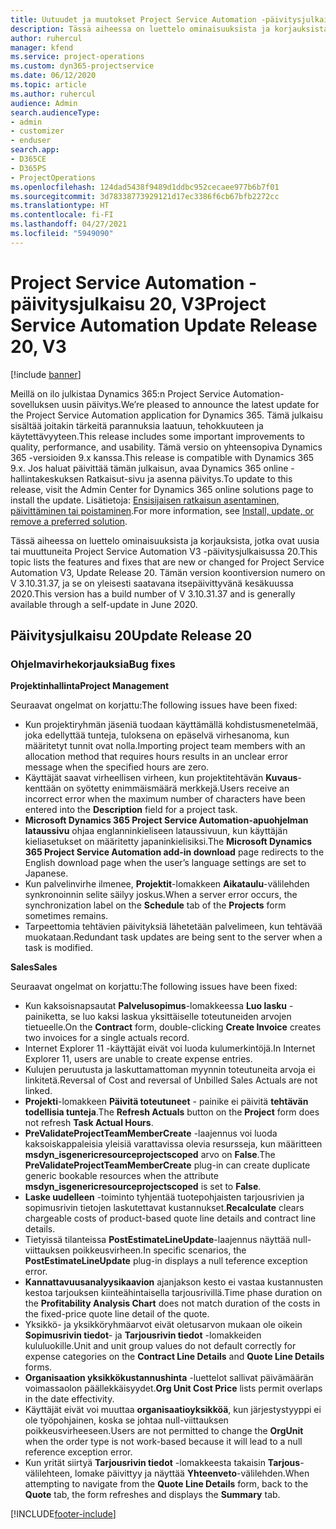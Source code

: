 ```yaml
---
title: Uutuudet ja muutokset Project Service Automation -päivitysjulkaisussa 20, V3
description: Tässä aiheessa on luettelo ominaisuuksista ja korjauksista, jotka ovat käytettävissä Project Service Automation -päivitysjulkaisussa 20, V3.
author: ruhercul
manager: kfend
ms.service: project-operations
ms.custom: dyn365-projectservice
ms.date: 06/12/2020
ms.topic: article
ms.author: ruhercul
audience: Admin
search.audienceType:
- admin
- customizer
- enduser
search.app:
- D365CE
- D365PS
- ProjectOperations
ms.openlocfilehash: 124dad5438f9489d1ddbc952cecaee977b6b7f01
ms.sourcegitcommit: 3d78338773929121d17ec3386f6cb67bfb2272cc
ms.translationtype: HT
ms.contentlocale: fi-FI
ms.lasthandoff: 04/27/2021
ms.locfileid: "5949090"
---
```

# <a name="project-service-automation-update-release-20-v3"></a><span data-ttu-id="82647-103">Project Service Automation -päivitysjulkaisu 20, V3</span><span class="sxs-lookup"><span data-stu-id="82647-103">Project Service Automation Update Release 20, V3</span></span>

[!include [banner](../includes/psa-now-project-operations.md)]

<span data-ttu-id="82647-104">Meillä on ilo julkistaa Dynamics 365:n Project Service Automation-sovelluksen uusin päivitys.</span><span class="sxs-lookup"><span data-stu-id="82647-104">We’re pleased to announce the latest update for the Project Service Automation application for Dynamics 365.</span></span> <span data-ttu-id="82647-105">Tämä julkaisu sisältää joitakin tärkeitä parannuksia laatuun, tehokkuuteen ja käytettävyyteen.</span><span class="sxs-lookup"><span data-stu-id="82647-105">This release includes some important improvements to quality, performance, and usability.</span></span> <span data-ttu-id="82647-106">Tämä versio on yhteensopiva Dynamics 365 -versioiden 9.x kanssa.</span><span class="sxs-lookup"><span data-stu-id="82647-106">This release is compatible with Dynamics 365 9.x.</span></span> <span data-ttu-id="82647-107">Jos haluat päivittää tämän julkaisun, avaa Dynamics 365 online -hallintakeskuksen Ratkaisut-sivu ja asenna päivitys.</span><span class="sxs-lookup"><span data-stu-id="82647-107">To update to this release, visit the Admin Center for Dynamics 365 online solutions page to install the update.</span></span> <span data-ttu-id="82647-108">Lisätietoja: [Ensisijaisen ratkaisun asentaminen, päivittäminen tai poistaminen](/power-platform/admin/install-remove-preferred-solution).</span><span class="sxs-lookup"><span data-stu-id="82647-108">For more information, see [Install, update, or remove a preferred solution](/power-platform/admin/install-remove-preferred-solution).</span></span>

<span data-ttu-id="82647-109">Tässä aiheessa on luettelo ominaisuuksista ja korjauksista, jotka ovat uusia tai muuttuneita Project Service Automation V3 -päivitysjulkaisussa 20.</span><span class="sxs-lookup"><span data-stu-id="82647-109">This topic lists the features and fixes that are new or changed for Project Service Automation V3, Update Release 20.</span></span> <span data-ttu-id="82647-110">Tämän version koontiversion numero on V 3.10.31.37, ja se on yleisesti saatavana itsepäivittyvänä kesäkuussa 2020.</span><span class="sxs-lookup"><span data-stu-id="82647-110">This version has a build number of V 3.10.31.37 and is generally available through a self-update in June 2020.</span></span>

## <a name="update-release-20"></a><span data-ttu-id="82647-111">Päivitysjulkaisu 20</span><span class="sxs-lookup"><span data-stu-id="82647-111">Update Release 20</span></span>

### <a name="bug-fixes"></a><span data-ttu-id="82647-112">Ohjelmavirhekorjauksia</span><span class="sxs-lookup"><span data-stu-id="82647-112">Bug fixes</span></span>

<span data-ttu-id="82647-113">**Projektinhallinta**</span><span class="sxs-lookup"><span data-stu-id="82647-113">**Project Management**</span></span>

<span data-ttu-id="82647-114">Seuraavat ongelmat on korjattu:</span><span class="sxs-lookup"><span data-stu-id="82647-114">The following issues have been fixed:</span></span>

- <span data-ttu-id="82647-115">Kun projektiryhmän jäseniä tuodaan käyttämällä kohdistusmenetelmää, joka edellyttää tunteja, tuloksena on epäselvä virhesanoma, kun määritetyt tunnit ovat nolla.</span><span class="sxs-lookup"><span data-stu-id="82647-115">Importing project team members with an allocation method that requires hours results in an unclear error message when the specified hours are zero.</span></span>
- <span data-ttu-id="82647-116">Käyttäjät saavat virheellisen virheen, kun projektitehtävän **Kuvaus**-kenttään on syötetty enimmäismäärä merkkejä.</span><span class="sxs-lookup"><span data-stu-id="82647-116">Users receive an incorrect error when the maximum number of characters have been entered into the **Description** field for a project task.</span></span>
- <span data-ttu-id="82647-117">**Microsoft Dynamics 365 Project Service Automation-apuohjelman lataussivu** ohjaa englanninkieliseen lataussivuun, kun käyttäjän kieliasetukset on määritetty japaninkielisiksi.</span><span class="sxs-lookup"><span data-stu-id="82647-117">The **Microsoft Dynamics 365 Project Service Automation add-in download** page redirects to the English download page when the user’s language settings are set to Japanese.</span></span>
- <span data-ttu-id="82647-118">Kun palvelinvirhe ilmenee, **Projektit**-lomakkeen **Aikataulu**-välilehden synkronoinnin selite säilyy joskus.</span><span class="sxs-lookup"><span data-stu-id="82647-118">When a server error occurs, the synchronization label on the **Schedule** tab of the **Projects** form sometimes remains.</span></span>
- <span data-ttu-id="82647-119">Tarpeettomia tehtävien päivityksiä lähetetään palvelimeen, kun tehtävää muokataan.</span><span class="sxs-lookup"><span data-stu-id="82647-119">Redundant task updates are being sent to the server when a task is modified.</span></span>

<span data-ttu-id="82647-120">**Sales**</span><span class="sxs-lookup"><span data-stu-id="82647-120">**Sales**</span></span>

<span data-ttu-id="82647-121">Seuraavat ongelmat on korjattu:</span><span class="sxs-lookup"><span data-stu-id="82647-121">The following issues have been fixed:</span></span>

- <span data-ttu-id="82647-122">Kun kaksoisnapsautat **Palvelusopimus**-lomakkeessa **Luo lasku** -painiketta, se luo kaksi laskua yksittäiselle toteutuneiden arvojen tietueelle.</span><span class="sxs-lookup"><span data-stu-id="82647-122">On the **Contract** form, double-clicking **Create Invoice** creates two invoices for a single actuals record.</span></span>
- <span data-ttu-id="82647-123">Internet Explorer 11 -käyttäjät eivät voi luoda kulumerkintöjä.</span><span class="sxs-lookup"><span data-stu-id="82647-123">In Internet Explorer 11, users are unable to create expense entries.</span></span>
- <span data-ttu-id="82647-124">Kulujen peruutusta ja laskuttamattoman myynnin toteutuneita arvoja ei linkitetä.</span><span class="sxs-lookup"><span data-stu-id="82647-124">Reversal of Cost and reversal of Unbilled Sales Actuals are not linked.</span></span>
- <span data-ttu-id="82647-125">**Projekti**-lomakkeen **Päivitä toteutuneet** - painike ei päivitä **tehtävän todellisia tunteja**.</span><span class="sxs-lookup"><span data-stu-id="82647-125">The **Refresh Actuals** button on the **Project** form does not refresh **Task Actual Hours**.</span></span>
- <span data-ttu-id="82647-126">**PreValidateProjectTeamMemberCreate** -laajennus voi luoda kaksoiskappaleisia yleisiä varattavissa olevia resursseja, kun määritteen **msdyn_isgenericresourceprojectscoped** arvo on **False**.</span><span class="sxs-lookup"><span data-stu-id="82647-126">The **PreValidateProjectTeamMemberCreate** plug-in can create duplicate generic bookable resources when the attribute **msdyn_isgenericresourceprojectscoped** is set to **False**.</span></span>
- <span data-ttu-id="82647-127">**Laske uudelleen** -toiminto tyhjentää tuotepohjaisten tarjousrivien ja sopimusrivin tietojen laskutettavat kustannukset.</span><span class="sxs-lookup"><span data-stu-id="82647-127">**Recalculate** clears chargeable costs of product-based quote line details and contract line details.</span></span>
- <span data-ttu-id="82647-128">Tietyissä tilanteissa **PostEstimateLineUpdate**-laajennus näyttää null-viittauksen poikkeusvirheen.</span><span class="sxs-lookup"><span data-stu-id="82647-128">In specific scenarios, the **PostEstimateLineUpdate** plug-in displays a null teference exception error.</span></span>
- <span data-ttu-id="82647-129">**Kannattavuusanalyysikaavion** ajanjakson kesto ei vastaa kustannusten kestoa tarjouksen kiinteähintaisella tarjousrivillä.</span><span class="sxs-lookup"><span data-stu-id="82647-129">Time phase duration on the **Profitability Analysis Chart** does not match duration of the costs in the fixed-price quote line detail of the quote.</span></span>
- <span data-ttu-id="82647-130">Yksikkö- ja yksikköryhmäarvot eivät oletusarvon mukaan ole oikein **Sopimusrivin tiedot**- ja **Tarjousrivin tiedot** -lomakkeiden kululuokille.</span><span class="sxs-lookup"><span data-stu-id="82647-130">Unit and unit group values do not default correctly for expense categories on the **Contract Line Details** and **Quote Line Details** forms.</span></span>
- <span data-ttu-id="82647-131">**Organisaation yksikkökustannushinta** -luettelot sallivat päivämäärän voimassaolon päällekkäisyydet.</span><span class="sxs-lookup"><span data-stu-id="82647-131">**Org Unit Cost Price** lists permit overlaps in the date effectivity.</span></span>
- <span data-ttu-id="82647-132">Käyttäjät eivät voi muuttaa **organisaatioyksikköä**, kun järjestystyyppi ei ole työpohjainen, koska se johtaa null-viittauksen poikkeusvirheeseen.</span><span class="sxs-lookup"><span data-stu-id="82647-132">Users are not permitted to change the **OrgUnit** when the order type is not work-based because it will lead to a null reference exception error.</span></span>
- <span data-ttu-id="82647-133">Kun yrität siirtyä **Tarjousrivin tiedot** -lomakkeesta takaisin **Tarjous**-välilehteen, lomake päivittyy ja näyttää **Yhteenveto**-välilehden.</span><span class="sxs-lookup"><span data-stu-id="82647-133">When attempting to navigate from the **Quote Line Details** form, back to the **Quote** tab, the form refreshes and displays the **Summary** tab.</span></span>


[!INCLUDE[footer-include](../includes/footer-banner.md)]